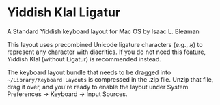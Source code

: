 # Yiddish Klal Ligatur
A Standard Yiddish keyboard layout for Mac OS by Isaac L. Bleaman

This layout uses precombined Unicode ligature characters (e.g., אַ) to represent any character with diacritics. If you do not need this feature, Yiddish Klal (without Ligatur) is recommended instead.

The keyboard layout bundle that needs to be dragged into `~/Library/Keyboard Layouts` is compressed in the .zip file. Unzip that file, drag it over, and you're ready to enable the layout under System Preferences -> Keyboard -> Input Sources.
